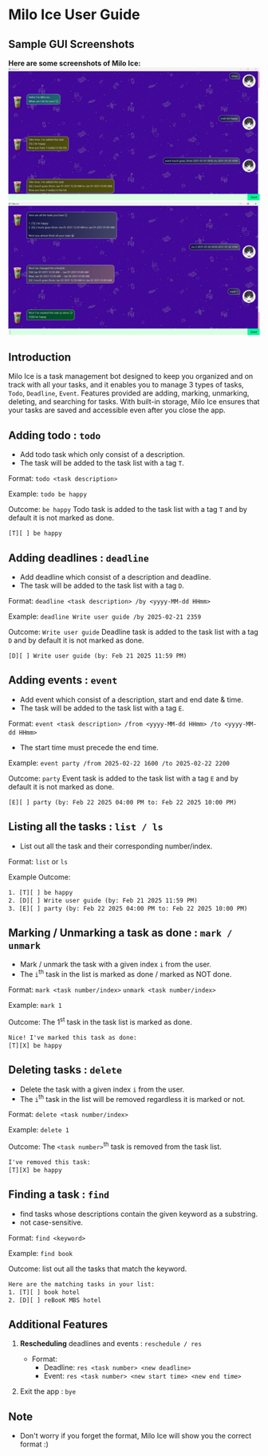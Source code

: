 # Milo Ice User Guide

## Sample GUI Screenshots
**Here are some screenshots of Milo Ice:** <br>
<img src="Ui.png" alt="Milo Ice Screenshot 1" width="600"/> <br>
<img src="Ui2.png" alt="Milo Ice Screenshot 2" width="600"/>


## Introduction
Milo Ice is a task management bot designed to keep you organized and on track with all your tasks, and
it enables you to manage 3 types of tasks, `Todo`, `Deadline`, `Event`.
Features provided are adding, marking, unmarking, deleting, and searching for tasks.
With built-in storage, Milo Ice ensures that your tasks are saved and accessible even after you close the app.  

## Adding todo : `todo`

- Add todo task which only consist of a description.
- The task will be added to the task list with a tag `T`.

Format:
`todo <task description>`

Example:
`todo be happy`

Outcome:
`be happy` Todo task is added to the task list with a tag `T`
and by default it is not marked as done.

```
[T][ ] be happy
```

## Adding deadlines : `deadline`

- Add deadline which consist of a description and deadline.
- The task will be added to the task list with a tag `D`.

Format:
`deadline <task description> /by <yyyy-MM-dd HHmm>`

Example:
`deadline Write user guide /by 2025-02-21 2359`

Outcome:
`Write user guide` Deadline task is added to the task list with a tag `D`
and by default it is not marked as done.

```
[D][ ] Write user guide (by: Feb 21 2025 11:59 PM)
```

## Adding events : `event`

- Add event which consist of a description, start and end date & time.
- The task will be added to the task list with a tag `E`.

Format:
`event <task description> /from <yyyy-MM-dd HHmm> /to <yyyy-MM-dd HHmm>`
- The start time must precede the end time.

Example:
`event party /from 2025-02-22 1600 /to 2025-02-22 2200`

Outcome:
`party` Event task is added to the task list with a tag `E`
and by default it is not marked as done.

```
[E][ ] party (by: Feb 22 2025 04:00 PM to: Feb 22 2025 10:00 PM)
```

## Listing all the tasks : `list / ls`

- List out all the task and their corresponding number/index.

Format: `list` or `ls`

Example Outcome:
```
1. [T][ ] be happy
2. [D][ ] Write user guide (by: Feb 21 2025 11:59 PM)
3. [E][ ] party (by: Feb 22 2025 04:00 PM to: Feb 22 2025 10:00 PM)
```

## Marking / Unmarking a task as done : `mark / unmark`

- Mark / unmark the task with a given index `i` from the user.
- The `i`<sup>th</sup> task in the list is marked as done / marked as NOT done.

Format:
`mark <task number/index>` `unmark <task number/index>`

Example:
`mark 1`

Outcome: The 1<sup>st</sup> task in the task list is marked as done.
```
Nice! I've marked this task as done:
[T][X] be happy
```

## Deleting tasks : `delete`

- Delete the task with a given index `i` from the user.
- The `i`<sup>th</sup> task in the list will be removed regardless it is marked or not.

Format:
`delete <task number/index>`

Example:
`delete 1`

Outcome:
The `<task number>`<sup>th</sup> task is removed from the task list.

```
I've removed this task:
[T][X] be happy
```

## Finding a task : `find`

- find tasks whose descriptions contain the given keyword as a substring.
- not case-sensitive.

Format:
`find <keyword>`

Example:
`find book`

Outcome: list out all the tasks that match the keyword.
```
Here are the matching tasks in your list:
1. [T][ ] book hotel
2. [D][ ] reBooK MBS hotel
```

## Additional Features
1. **Rescheduling** deadlines and events : `reschedule / res`
   - Format: 
     - Deadline: `res <task number> <new deadline>`
     - Event: `res <task number> <new start time> <new end time>`

2. Exit the app : `bye`

## Note
- Don't worry if you forget the format, Milo Ice will show you the correct format :)